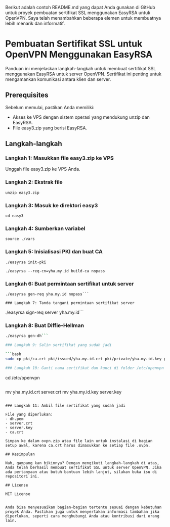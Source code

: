 Berikut adalah contoh README.md yang dapat Anda gunakan di GitHub untuk proyek pembuatan sertifikat SSL menggunakan EasyRSA untuk OpenVPN. Saya telah menambahkan beberapa elemen untuk membuatnya lebih menarik dan informatif.

# Pembuatan Sertifikat SSL untuk OpenVPN Menggunakan EasyRSA

Panduan ini menjelaskan langkah-langkah untuk membuat sertifikat SSL menggunakan EasyRSA untuk server OpenVPN. Sertifikat ini penting untuk mengamankan komunikasi antara klien dan server.

## Prerequisites

Sebelum memulai, pastikan Anda memiliki:

- Akses ke VPS dengan sistem operasi yang mendukung unzip dan EasyRSA.
- File easy3.zip yang berisi EasyRSA.

## Langkah-langkah

### Langkah 1: Masukkan file easy3.zip ke VPS

Unggah file easy3.zip ke VPS Anda.

### Langkah 2: Ekstrak file

```
unzip easy3.zip
```

### Langkah 3: Masuk ke direktori easy3
```
cd easy3
```

### Langkah 4: Sumberkan variabel

```
source ./vars
```

### Langkah 5: Inisialisasi PKI dan buat CA

```
./easyrsa init-pki
```

```
./easyrsa --req-cn=yha.my.id build-ca nopass
```

### Langkah 6: Buat permintaan sertifikat untuk server

```
./easyrsa gen-req yha.my.id nopass```

### Langkah 7: Tanda tangani permintaan sertifikat server

```
./easyrsa sign-req server yha.my.id```

### Langkah 8: Buat Diffie-Hellman

```bash
./easyrsa gen-dh```

### Langkah 9: Salin sertifikat yang sudah jadi

```bash
sudo cp pki/ca.crt pki/issued/yha.my.id.crt pki/private/yha.my.id.key pki/dh.pem /etc/openvpn/```

### Langkah 10: Ganti nama sertifikat dan kunci di folder /etc/openvpn

```
cd /etc/openvpn
```
```
mv yha.my.id.crt server.crt
mv yha.my.id.key server.key
```

### Langkah 11: Ambil file sertifikat yang sudah jadi

File yang diperlukan:
- dh.pem
- server.crt
- server.key
- ca.crt

Simpan ke dalam ovpn.zip atau file lain untuk instalasi di bagian setup awal, karena ca.crt harus dimasukkan ke setiap file .ovpn.

## Kesimpulan

Nah, gampang kan bikinnya? Dengan mengikuti langkah-langkah di atas, Anda telah berhasil membuat sertifikat SSL untuk server OpenVPN. Jika ada pertanyaan atau butuh bantuan lebih lanjut, silakan buka isu di repositori ini.

## License

MIT License


Anda bisa menyesuaikan bagian-bagian tertentu sesuai dengan kebutuhan proyek Anda. Pastikan juga untuk menyertakan informasi tambahan jika diperlukan, seperti cara menghubungi Anda atau kontribusi dari orang lain.
